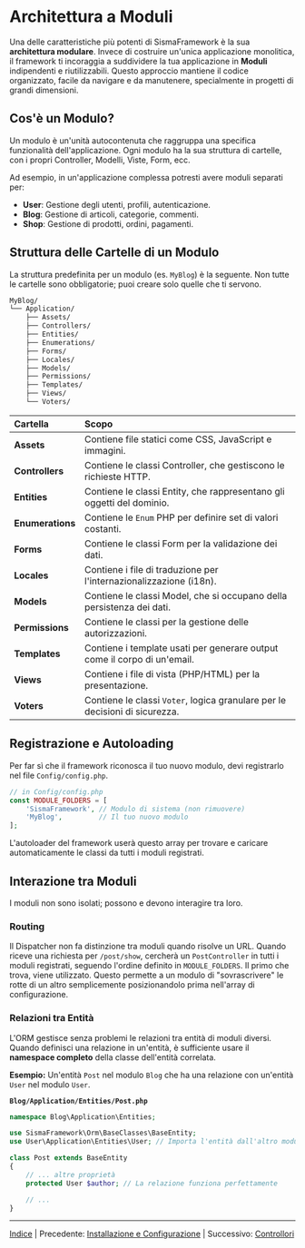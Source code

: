 # Architettura a Moduli

Una delle caratteristiche più potenti di SismaFramework è la sua **architettura modulare**. Invece di costruire un'unica applicazione monolitica, il framework ti incoraggia a suddividere la tua applicazione in **Moduli** indipendenti e riutilizzabili. Questo approccio mantiene il codice organizzato, facile da navigare e da manutenere, specialmente in progetti di grandi dimensioni.

## Cos'è un Modulo?

Un modulo è un'unità autocontenuta che raggruppa una specifica funzionalità dell'applicazione. Ogni modulo ha la sua struttura di cartelle, con i propri Controller, Modelli, Viste, Form, ecc.

Ad esempio, in un'applicazione complessa potresti avere moduli separati per:
*   **User**: Gestione degli utenti, profili, autenticazione.
*   **Blog**: Gestione di articoli, categorie, commenti.
*   **Shop**: Gestione di prodotti, ordini, pagamenti.

## Struttura delle Cartelle di un Modulo

La struttura predefinita per un modulo (es. `MyBlog`) è la seguente. Non tutte le cartelle sono obbligatorie; puoi creare solo quelle che ti servono.

```bash
MyBlog/
└── Application/
    ├── Assets/
    ├── Controllers/
    ├── Entities/
    ├── Enumerations/
    ├── Forms/
    ├── Locales/
    ├── Models/
    ├── Permissions/
    ├── Templates/
    ├── Views/
    └── Voters/
```

| Cartella | Scopo |
|:---|:---|
| **Assets** | Contiene file statici come CSS, JavaScript e immagini. |
| **Controllers** | Contiene le classi Controller, che gestiscono le richieste HTTP. |
| **Entities** | Contiene le classi Entity, che rappresentano gli oggetti del dominio. |
| **Enumerations** | Contiene le `Enum` PHP per definire set di valori costanti. |
| **Forms** | Contiene le classi Form per la validazione dei dati. |
| **Locales** | Contiene i file di traduzione per l'internazionalizzazione (i18n). |
| **Models** | Contiene le classi Model, che si occupano della persistenza dei dati. |
| **Permissions** | Contiene le classi per la gestione delle autorizzazioni. |
| **Templates** | Contiene i template usati per generare output come il corpo di un'email. |
| **Views** | Contiene i file di vista (PHP/HTML) per la presentazione. |
| **Voters** | Contiene le classi `Voter`, logica granulare per le decisioni di sicurezza. |

## Registrazione e Autoloading

Per far sì che il framework riconosca il tuo nuovo modulo, devi registrarlo nel file `Config/config.php`.

```php
// in Config/config.php
const MODULE_FOLDERS = [
    'SismaFramework', // Modulo di sistema (non rimuovere)
    'MyBlog',         // Il tuo nuovo modulo
];
```

L'autoloader del framework userà questo array per trovare e caricare automaticamente le classi da tutti i moduli registrati.

## Interazione tra Moduli

I moduli non sono isolati; possono e devono interagire tra loro.

### Routing

Il Dispatcher non fa distinzione tra moduli quando risolve un URL. Quando riceve una richiesta per `/post/show`, cercherà un `PostController` in tutti i moduli registrati, seguendo l'ordine definito in `MODULE_FOLDERS`. Il primo che trova, viene utilizzato. Questo permette a un modulo di "sovrascrivere" le rotte di un altro semplicemente posizionandolo prima nell'array di configurazione.

### Relazioni tra Entità

L'ORM gestisce senza problemi le relazioni tra entità di moduli diversi. Quando definisci una relazione in un'entità, è sufficiente usare il **namespace completo** della classe dell'entità correlata.

**Esempio:** Un'entità `Post` nel modulo `Blog` che ha una relazione con un'entità `User` nel modulo `User`.

**`Blog/Application/Entities/Post.php`**
```php
namespace Blog\Application\Entities;

use SismaFramework\Orm\BaseClasses\BaseEntity;
use User\Application\Entities\User; // Importa l'entità dall'altro modulo tramite il suo namespace

class Post extends BaseEntity
{
    // ... altre proprietà
    protected User $author; // La relazione funziona perfettamente

    // ...
}
```

* * *

[Indice](index.md) | Precedente: [Installazione e Configurazione](installation.md) | Successivo: [Controllori](controllers.md)